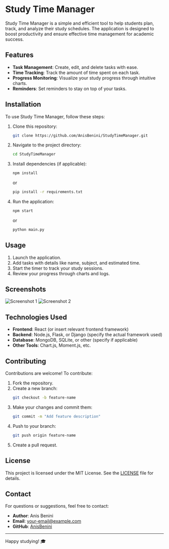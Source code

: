 # Study Time Manager

Study Time Manager is a simple and efficient tool to help students plan, track, and analyze their study schedules. The application is designed to boost productivity and ensure effective time management for academic success.

## Features

- **Task Management**: Create, edit, and delete tasks with ease.
- **Time Tracking**: Track the amount of time spent on each task.
- **Progress Monitoring**: Visualize your study progress through intuitive charts.
- **Reminders**: Set reminders to stay on top of your tasks.

## Installation

To use Study Time Manager, follow these steps:

1. Clone this repository:
   ```bash
   git clone https://github.com/AnisBenini/StudyTimeManager.git
   ```

2. Navigate to the project directory:
   ```bash
   cd StudyTimeManager
   ```

3. Install dependencies (if applicable):
   ```bash
   npm install
   ```
   or
   ```bash
   pip install -r requirements.txt
   ```

4. Run the application:
   ```bash
   npm start
   ```
   or
   ```bash
   python main.py
   ```

## Usage

1. Launch the application.
2. Add tasks with details like name, subject, and estimated time.
3. Start the timer to track your study sessions.
4. Review your progress through charts and logs.

## Screenshots

![Screenshot 1](path/to/screenshot1.png)
![Screenshot 2](path/to/screenshot2.png)

## Technologies Used

- **Frontend**: React (or insert relevant frontend framework)
- **Backend**: Node.js, Flask, or Django (specify the actual framework used)
- **Database**: MongoDB, SQLite, or other (specify if applicable)
- **Other Tools**: Chart.js, Moment.js, etc.

## Contributing

Contributions are welcome! To contribute:

1. Fork the repository.
2. Create a new branch:
   ```bash
   git checkout -b feature-name
   ```
3. Make your changes and commit them:
   ```bash
   git commit -m "Add feature description"
   ```
4. Push to your branch:
   ```bash
   git push origin feature-name
   ```
5. Create a pull request.

## License

This project is licensed under the MIT License. See the [LICENSE](LICENSE) file for details.

## Contact

For questions or suggestions, feel free to contact:
- **Author**: Anis Benini
- **Email**: [your-email@example.com](mailto:your-email@example.com)
- **GitHub**: [AnisBenini](https://github.com/AnisBenini)

---

Happy studying! 🎓
